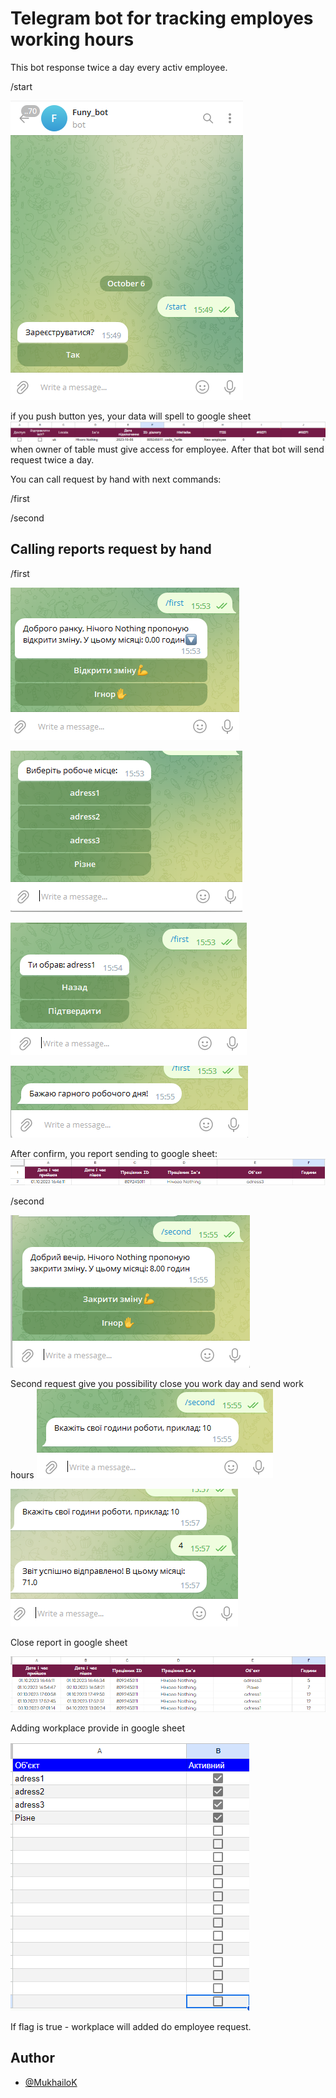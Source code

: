 # Telegram bot for tracking employes working hours

This bot response twice a day every activ employee.

/start

![Screen shot1](screenshots/img2.png)

if you push button yes, your data will spell to google sheet
![Screen shot2](screenshots/img3.png)
when owner of table must give access for employee.
After that bot will send request twice a day.

You can call request by hand with next commands:

/first

/second

## Calling reports request by hand

/first

![Screen shot3](screenshots/img4.png)

![Screen shot4](screenshots/img5.png)

![Screen shot5](screenshots/img6.png)

![Screen shot6](screenshots/img7.png)

After confirm, you report sending to google sheet:
![Screen shot7](screenshots/img.png)

/second

![Screen shot8](screenshots/img10.png)

Second request give you possibility close you work day and send work hours
![Screen shot9](screenshots/img11.png)

![Screen shot10](screenshots/img14.png)

Close report in google sheet

![Screen shot11](screenshots/img16.png)

Adding workplace provide in google sheet

![Screen shot12](screenshots/img18.png)

If flag is true - workplace will added do employee request.

## Author

- [@MukhailoK](https://github.com/MukhailoK)

